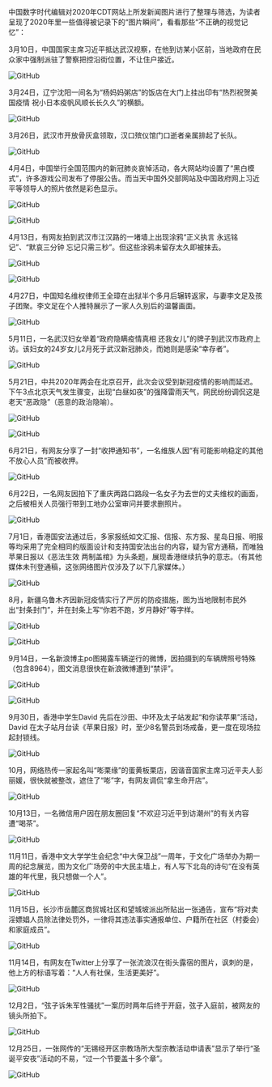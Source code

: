 中国数字时代编辑对2020年CDT网站上所发新闻图片进行了整理与筛选，为读者呈现了2020年里一些值得被记录下的“图片瞬间”，看看那些“不正确的视觉记忆”：

3月10日，中国国家主席习近平抵达武汉视察，在他到访某小区前，当地政府在民众家中强制派驻了警察把控沿街位置，不让住户接近。

![GitHub](https://chinadigitaltimes.net/chinese/files/2020/03/ESuQVDjUcAEol25.jpeg)

3月24日，辽宁沈阳一间名为“杨妈妈粥店”的饭店在大门上挂出印有“热烈祝贺美国疫情 祝小日本疫帆风顺长长久久”的横额。

![GitHub](https://chinadigitaltimes.net/chinese/files/2020/03/ET1Xn8cUcAANOTf.jpeg)

3月26日，武汉市开放骨灰盒领取，汉口殡仪馆门口逝者亲属排起了长队。

![GitHub](https://chinadigitaltimes.net/chinese/files/2020/12/IMG_2742.jpg)

4月4日，中国举行全国范围内的新冠肺炎哀悼活动，各大网站均设置了“黑白模式”，许多游戏公司发布了停服公告。而当天中国外交部网站及中国政府网上习近平等领导人的照片依然是彩色显示。

![GitHub](https://chinadigitaltimes.net/chinese/files/2020/04/中华人民共和国外交部.png)

![GitHub](https://chinadigitaltimes.net/chinese/files/2020/04/1d8609c9-9e3d-4055-ae4c-917858aadeee.jpeg)

4月13日，有网友拍到武汉市江汉路的一堵墙上出现涂鸦“正义执言 永远铭记”、“默哀三分钟 忘记只需三秒”。但这些涂鸦未留存太久即被抹去。

![GitHub](https://chinadigitaltimes.net/chinese/files/2020/04/EVZEMVfU4AA97-W.jpg)

![GitHub](https://chinadigitaltimes.net/chinese/files/2020/04/EVckg3DUEAAHzNa.jpg)

4月27日，中国知名维权律师王全璋在出狱半个多月后辗转返家，与妻李文足及孩子团聚。李文足在个人推特展示了一家人久别后的温馨画面。

![GitHub](https://chinadigitaltimes.net/chinese/files/2020/12/image-1609363337055.png)

5月11日，一名武汉妇女举着“政府隐瞒疫情真相 还我女儿”的牌子到武汉市政府上访。该妇女的24岁女儿2月死于武汉新冠肺炎，而她则是感染“幸存者”。

![GitHub](https://chinadigitaltimes.net/chinese/files/2020/05/喊冤妇女2-1.jpeg) 

5月21日，中共2020年两会在北京召开，此次会议受到新冠疫情的影响而延迟。下午3点北京天气发生骤变，出现“白昼如夜”的强降雷雨天气，网民纷纷调侃这是老天“恶政隐”（恶意的政治隐喻）。

![GitHub](https://chinadigitaltimes.net/chinese/files/2020/05/EYiLRVTVAAAY_N4.jpeg)

![GitHub](https://chinadigitaltimes.net/chinese/files/2020/05/EYiNeVVU4AERDBH.jpeg)

6月21日，有网友分享了一封“收押通知书”，一名维族人因“有可能影响稳定的其他不放心人员”而被收押。

![GitHub](https://chinadigitaltimes.net/chinese/files/2020/06/1-5.jpeg)

6月22日，一名网友因拍下了重庆两路口路段一名女子为去世的丈夫维权的画面，之后被相关人员强行带到工地办公室审问并要求删照片。

![GitHub](https://chinadigitaltimes.net/chinese/files/2020/06/女人-300x300.jpg)

7月1日，香港国安法通过后，多家报纸如文汇报、信报、东方报、星岛日报、明报等均采用了完全相同的版面设计和支持国安法出台的内容，疑为官方通稿，而唯独苹果日报以《恶法生效 两制盖棺》为头条题，展现香港继续抗争的意志。（有其他媒体未刊登通稿，这张网络图片仅涉及了以下几家媒体。）

![GitHub](https://chinadigitaltimes.net/chinese/files/2020/07/Eb5ApN2WkAEQ2lR-1024x849.jpeg)

8月，新疆乌鲁木齐因新冠疫情实行了严厉的防疫措施，图为当地限制市民外出“封条封门”，并在封条上写“你若不跑，岁月静好”等字样。

![GitHub](https://chinadigitaltimes.net/chinese/files/2020/12/image-1609364033059.png)

![GitHub](https://chinadigitaltimes.net/chinese/files/2020/12/image-1609363967749.png)

9月14日，一名新浪博主po图揭露车辆逆行的微博，因拍摄到的车辆牌照号特殊（包含8964），图文消息很快在新浪微博遭到“禁评”。

![GitHub](https://chinadigitaltimes.net/chinese/files/2020/09/微博禁止评论.png)

![GitHub](https://chinadigitaltimes.net/chinese/files/2020/09/78b693efly1giq6h9wqwej21401hcx6r.jpg)

9月30日，香港中学生David 先后在沙田、中环及太子站发起“和你读苹果”活动，David 在太子站月台读《苹果日报》时，至少8名警员到场戒备，更一度在现场拉起封锁线。

![GitHub](https://chinadigitaltimes.net/chinese/files/2020/09/RZMALTPXJVBH3DDDNCVIIZHCWE.jpg)

10月，网络热传一家起名叫“嘭栗缘”的蛋黄板栗店，因谐音国家主席习近平夫人彭丽媛，很快就被整改，遮住了“嘭”字，有网友调侃“拿生命开店”。

![GitHub](http://chinadigitaltimes.net/chinese/files/2020/10/1-5.jpg)

10月13日，一名微信用户因在朋友圈回复“不欢迎习近平到访潮州”的有关内容遭“喝茶”。

![GitHub](http://chinadigitaltimes.net/chinese/files/2020/10/EkIS2QwVoAYaUEJ.jpeg)

11月11日，香港中文大学学生会纪念“中大保卫战”一周年，于文化广场举办为期一周的纪念展览，图为文化广场旁的中大民主墙上，有人写下北岛的诗句“在没有英雄的年代里，我只想做一个人”。

![GitHub](http://chinadigitaltimes.net/chinese/files/2020/11/23df.jpg)

11月15日，长沙市岳麓区商贸城社区和望城坡派出所贴出一张通告，宣布“将对卖淫嫖娼人员除法律处罚外，一律将其违法事实通报单位、户籍所在社区（村委会）和家庭成员”。

![GitHub](https://chinadigitaltimes.net/chinese/files/2020/11/image-1605675790184.png)

11月14日，有网友在Twitter上分享了一张流浪汉在街头露宿的图片，讽刺的是，他上方的标语写着：“人人有社保，生活更美好”。

![GitHub](http://chinadigitaltimes.net/chinese/files/2020/11/12w.jpg)

12月2日，“弦子诉朱军性骚扰”一案历时两年后终于开庭，弦子入庭前，被网友的镜头所拍下。

![GitHub](https://chinadigitaltimes.net/chinese/files/2020/12/post-660091-5fc8179094b63.)

12月25日，一张网传的“无锡经开区宗教场所大型宗教活动申请表”显示了举行“圣诞平安夜”活动的不易，“过一个节要盖十多个章”。

![GitHub](https://chinadigitaltimes.net/chinese/files/2020/12/EqAUIC7UUAECdkX.jpg)

